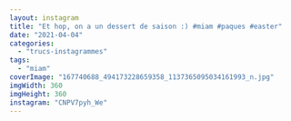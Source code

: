 ```yaml
---
layout: instagram
title: "Et hop, on a un dessert de saison :) #miam #paques #easter"
date: "2021-04-04"
categories: 
  - "trucs-instagrammes"
tags: 
  - "miam"
coverImage: "167740688_494173228659358_1137365095034161993_n.jpg"
imgWidth: 360
imgHeight: 360
instagram: "CNPV7pyh_We"
---
```

